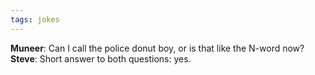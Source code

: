 ```yaml
---
tags: jokes
---
```



**Muneer**: Can I call the police donut boy, or is that like the N-word now?<br>
**Steve**: Short answer to both questions: yes.


